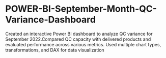 # POWER-BI-September-Month-QC-Variance-Dashboard
Created an interactive Power BI dashboard to analyze QC variance for September  2022.Compared QC capacity with delivered products and evaluated performance across  various metrics. Used multiple chart types, transformations, and DAX for data  visualization
